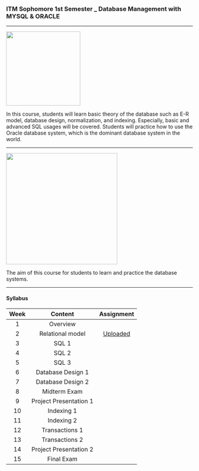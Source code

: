 ### ITM Sophomore 1st Semester _ Database Management with MYSQL & ORACLE


***********************************

<img src="https://www.google.com/url?sa=i&url=https%3A%2F%2Fwww.vectorlogo.zone%2Flogos%2Fmysql%2Findex.html&psig=AOvVaw1Ob18yNfAtWp4sctlXwAly&ust=1680504773959000&source=images&cd=vfe&ved=0CBAQjRxqFwoTCLCHjKTOiv4CFQAAAAAdAAAAABAI" width="200">


In this course, students will learn basic theory of the database such as E-R model, database design, normalization, and indexing. Especially, basic and advanced SQL usages will be covered. Students will practice how to use the Oracle database system, which is the dominant database system in the world. 

***********************************

<img src="https://www.google.com/url?sa=i&url=https%3A%2F%2Fwww.datamation.com%2Fbig-data%2Foracle-database-rdbms%2F&psig=AOvVaw1uqDjvqV1zeO1kgChDVKx-&ust=1680504892892000&source=images&cd=vfe&ved=0CBAQjRxqFwoTCKCM7NzOiv4CFQAAAAAdAAAAABAE" width="300">


The aim of this course for students to learn and practice the database systems.


***********************************


#### Syllabus

|Week|Content|Assignment|
|:---:|:---:|:---:|
| 1 |   Overview    ||
| 2 |   Relational model  | [Uploaded](https://github.com/saeyeonn/DBMS_Univ/blob/main/1_%20ER%20Model/ER%20Diagram%20Assignment.png) |
| 3 |   SQL 1    ||
| 4 |   SQL 2    ||
| 5 |   SQL 3    ||
| 6 |   Database Design 1    ||
| 7 |   Database Design 2    ||
| 8 |	Midterm Exam    ||
| 9 | Project Presentation 1  ||
| 10 |   Indexing 1   ||
| 11 |  Indexing 2   ||
| 12 |  Transactions 1  ||
| 13 |  Transactions 2  ||
| 14 | Project Presentation 2 ||
| 15 |  Final Exam    ||